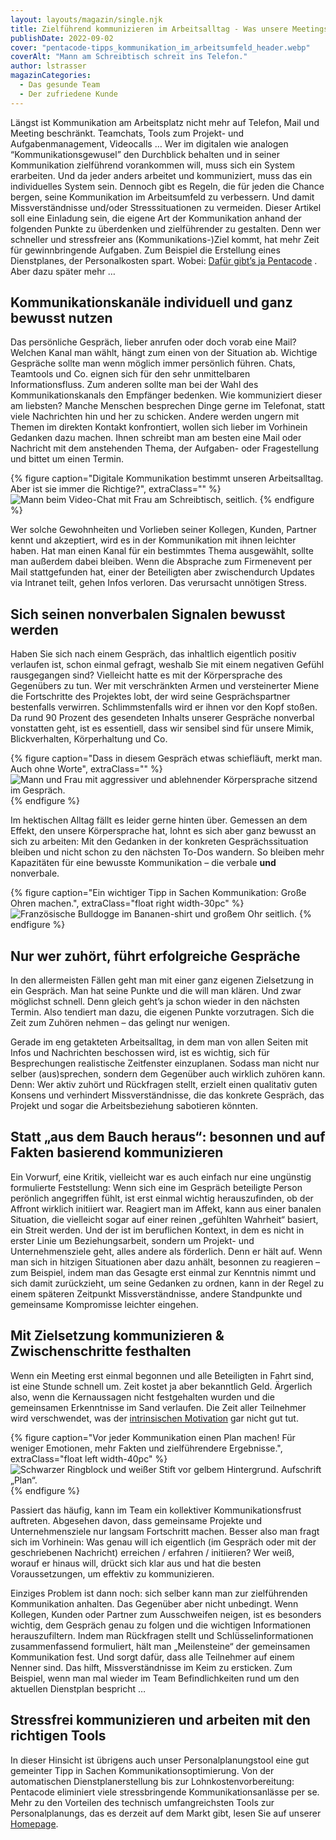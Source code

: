 ```yaml
---
layout: layouts/magazin/single.njk
title: Zielführend kommunizieren im Arbeitsalltag - Was unsere Meetings, Mails und Kundengespräche besser macht
publishDate: 2022-09-02
cover: "pentacode-tipps_kommunikation_im_arbeitsumfeld_header.webp"
coverAlt: "Mann am Schreibtisch schreit ins Telefon."
author: lstrasser
magazinCategories:
  - Das gesunde Team
  - Der zufriedene Kunde
---
```


Längst ist Kommunikation am Arbeitsplatz nicht mehr auf Telefon, Mail und
Meeting beschränkt. Teamchats, Tools zum Projekt- und Aufgabenmanagement,
Videocalls … Wer im digitalen wie analogen “Kommunikationsgewusel” den
Durchblick behalten und in seiner Kommunikation zielführend vorankommen will,
muss sich ein System erarbeiten. Und da jeder anders arbeitet und kommuniziert,
muss das ein individuelles System sein. Dennoch gibt es Regeln, die für jeden
die Chance bergen, seine Kommunikation im Arbeitsumfeld zu verbessern. Und damit
Missverständnisse und/oder Stresssituationen zu vermeiden. Dieser Artikel soll
eine Einladung sein, die eigene Art der Kommunikation anhand der folgenden
Punkte zu überdenken und zielführender zu gestalten. Denn wer schneller und
stressfreier ans (Kommunikations-)Ziel kommt, hat mehr Zeit für gewinnbringende
Aufgaben. Zum Beispiel die Erstellung eines Dienstplanes, der Personalkosten
spart. Wobei: [Dafür gibt’s ja Pentacode](/funktionen/dienstplan) . Aber dazu später mehr …

## Kommunikationskanäle individuell und ganz bewusst nutzen

Das persönliche Gespräch, lieber anrufen oder doch vorab eine Mail? Welchen
Kanal man wählt, hängt zum einen von der Situation ab. Wichtige Gespräche sollte
man wenn möglich immer persönlich führen. Chats, Teamtools und Co. eignen sich
für den sehr unmittelbaren Informationsfluss. Zum anderen sollte man bei der
Wahl des Kommunikationskanals den Empfänger bedenken. Wie kommuniziert dieser am
liebsten? Manche Menschen besprechen Dinge gerne im Telefonat, statt viele
Nachrichten hin und her zu schicken. Andere werden ungern mit Themen im direkten
Kontakt konfrontiert, wollen sich lieber im Vorhinein Gedanken dazu machen.
Ihnen schreibt man am besten eine Mail oder Nachricht mit dem anstehenden Thema,
der Aufgaben- oder Fragestellung und bittet um einen Termin.

{% figure caption="Digitale Kommunikation bestimmt unseren Arbeitsalltag. Aber ist sie immer die Richtige?", extraClass="" %}
<img src="pentacode-tipps_kommunikation_im_arbeitsumfeld_3.webp" alt="Mann beim Video-Chat mit Frau am Schreibtisch, seitlich." />
{% endfigure %}

Wer solche Gewohnheiten und Vorlieben seiner Kollegen, Kunden, Partner kennt und
akzeptiert, wird es in der Kommunikation mit ihnen leichter haben. Hat man einen
Kanal für ein bestimmtes Thema ausgewählt, sollte man außerdem dabei bleiben.
Wenn die Absprache zum Firmenevent per Mail stattgefunden hat, einer der
Beteiligten aber zwischendurch Updates via Intranet teilt, gehen Infos verloren.
Das verursacht unnötigen Stress.

## Sich seinen nonverbalen Signalen bewusst werden

Haben Sie sich nach einem Gespräch, das inhaltlich eigentlich positiv verlaufen
ist, schon einmal gefragt, weshalb Sie mit einem negativen Gefühl rausgegangen
sind? Vielleicht hatte es mit der Körpersprache des Gegenübers zu tun. Wer mit
verschränkten Armen und versteinerter Miene die Fortschritte des Projektes lobt,
der wird seine Gesprächspartner bestenfalls verwirren. Schlimmstenfalls wird er
ihnen vor den Kopf stoßen. Da rund 90 Prozent des gesendeten Inhalts unserer
Gespräche nonverbal vonstatten geht, ist es essentiell, dass wir sensibel sind
für unsere Mimik, Blickverhalten, Körperhaltung und Co.

{% figure caption="Dass in diesem Gespräch etwas schiefläuft, merkt man. Auch ohne Worte", extraClass="" %}
<img src="pentacode-tipps_kommunikation_im_arbeitsumfeld_4.webp" alt="Mann und Frau mit aggressiver und ablehnender Körpersprache sitzend im Gespräch." />
{% endfigure %}

Im hektischen Alltag fällt es leider gerne hinten über. Gemessen an dem Effekt,
den unsere Körpersprache hat, lohnt es sich aber ganz bewusst an sich zu
arbeiten: Mit den Gedanken in der konkreten Gesprächssituation bleiben und nicht
schon zu den nächsten To-Dos wandern. So bleiben mehr Kapazitäten für eine
bewusste Kommunikation – die verbale **und** nonverbale.

{% figure caption="Ein wichtiger Tipp in Sachen Kommunikation: Große Ohren machen.", extraClass="float right width-30pc" %}
<img src="pentacode-tipps_kommunikation_im_arbeitsumfeld_2.webp" alt="Französische Bulldogge im Bananen-shirt und großem Ohr seitlich." />
{% endfigure %}

## Nur wer zuhört, führt erfolgreiche Gespräche 

In den allermeisten Fällen geht man mit einer ganz eigenen Zielsetzung in ein
Gespräch. Man hat seine Punkte und die will man klären. Und zwar möglichst
schnell. Denn gleich geht’s ja schon wieder in den nächsten Termin. Also
tendiert man dazu, die eigenen Punkte vorzutragen. Sich die Zeit zum Zuhören
nehmen – das gelingt nur wenigen.

Gerade im eng getakteten Arbeitsalltag, in dem man von allen Seiten mit Infos
und Nachrichten beschossen wird, ist es wichtig, sich für Besprechungen
realistische Zeitfenster einzuplanen. Sodass man nicht nur selber (aus)sprechen,
sondern dem Gegenüber auch wirklich zuhören kann.  Denn: Wer aktiv zuhört und
Rückfragen stellt, erzielt einen qualitativ guten Konsens und verhindert
Missverständnisse, die das konkrete Gespräch, das Projekt und sogar die
Arbeitsbeziehung sabotieren könnten.

## Statt „aus dem Bauch heraus“: besonnen und auf Fakten basierend kommunizieren

Ein Vorwurf, eine Kritik, vielleicht war es auch einfach nur eine ungünstig
formulierte Feststellung: Wenn sich eine im Gespräch beteiligte Person perönlich
angegriffen fühlt, ist erst einmal wichtig herauszufinden, ob der Affront
wirklich initiiert war. Reagiert man im Affekt, kann aus einer banalen
Situation, die vielleicht sogar auf einer reinen „gefühlten Wahrheit“ basiert,
ein Streit werden. Und der ist im beruflichen Kontext, in dem es nicht in erster
Linie um Beziehungsarbeit, sondern um Projekt- und Unternehmensziele geht, alles
andere als förderlich. Denn er hält auf. Wenn man sich in hitzigen Situationen
aber dazu anhält, besonnen zu reagieren – zum Beispiel, indem man das Gesagte
erst einmal zur Kenntnis nimmt und sich damit zurückzieht, um seine Gedanken zu
ordnen, kann in der Regel zu einem späteren Zeitpunkt Missverständnisse, andere
Standpunkte und gemeinsame Kompromisse leichter eingehen.

## Mit Zielsetzung kommunizieren & Zwischenschritte festhalten

Wenn ein Meeting erst einmal begonnen und alle Beteiligten in Fahrt sind, ist
eine Stunde schnell um. Zeit kostet ja aber bekanntlich Geld. Ärgerlich also,
wenn die Kernaussagen nicht festgehalten wurden und die gemeinsamen Erkenntnisse
im Sand verlaufen. Die Zeit aller Teilnehmer wird verschwendet, was der
[intrinsischen Motivation](../intrinsische_motivation/) gar nicht gut tut.

{% figure caption="Vor jeder Kommunikation einen Plan machen! Für weniger Emotionen, mehr Fakten und zielführendere Ergebnisse.", extraClass="float left width-40pc" %}
<img src="pentacode-tipps_kommunikation_im_arbeitsumfeld_6.webp" alt="Schwarzer Ringblock und weißer Stift vor gelbem Hintergrund. Aufschrift „Plan“." />
{% endfigure %}

Passiert das häufig, kann im Team ein kollektiver Kommunikationsfrust auftreten.
Abgesehen davon, dass gemeinsame Projekte und Unternehmensziele nur langsam
Fortschritt machen. Besser also man fragt sich im Vorhinein: Was genau will ich
eigentlich (im Gespräch oder mit der geschriebenen Nachricht) erreichen /
erfahren / initiieren? Wer weiß, worauf er hinaus will, drückt sich klar aus und
hat die besten Voraussetzungen, um effektiv zu kommunizieren.

Einziges Problem ist dann noch: sich selber kann man zur zielführenden
Kommunikation anhalten.  Das Gegenüber aber nicht unbedingt. Wenn Kollegen,
Kunden oder Partner zum Ausschweifen neigen, ist es besonders wichtig, dem
Gespräch genau zu folgen und die wichtigen Informationen herauszufiltern. Indem
man Rückfragen stellt und Schlüsselinformationen zusammenfassend formuliert,
hält man „Meilensteine“ der gemeinsamen Kommunikation fest. Und sorgt dafür,
dass alle Teilnehmer auf einem Nenner sind. Das hilft, Missverständnisse im Keim
zu ersticken. Zum Beispiel, wenn man mal wieder im Team Befindlichkeiten rund um
den aktuellen Dienstplan bespricht …

## Stressfrei kommunizieren und arbeiten mit den richtigen Tools

In dieser Hinsicht ist übrigens auch unser Personalplanungstool eine gut
gemeinter Tipp in Sachen Kommunikationsoptimierung. Von der automatischen
Dienstplanerstellung bis zur Lohnkostenvorbereitung: Pentacode eliminiert viele
stressbringende Kommunikationsanlässe per se. Mehr zu den Vorteilen des
technisch umfangreichsten Tools zur Personalplanungs, das es derzeit auf dem
Markt gibt, lesen Sie auf unserer [Homepage](/).

